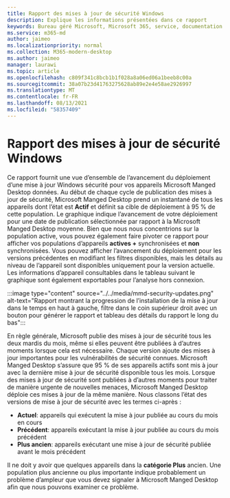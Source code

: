 ```yaml
---
title: Rapport des mises à jour de sécurité Windows
description: Explique les informations présentées dans ce rapport
keywords: Bureau géré Microsoft, Microsoft 365, service, documentation
ms.service: m365-md
author: jaimeo
ms.localizationpriority: normal
ms.collection: M365-modern-desktop
ms.author: jaimeo
manager: laurawi
ms.topic: article
ms.openlocfilehash: c809f341c8bcb1b1f028a8a06ed06a1beeb8c00a
ms.sourcegitcommit: 38a07b23d41763275628ab89e2e4e58ae2926997
ms.translationtype: MT
ms.contentlocale: fr-FR
ms.lasthandoff: 08/13/2021
ms.locfileid: "58357409"
---
```

# <a name="windows-security-updates-report"></a>Rapport des mises à jour de sécurité Windows

Ce rapport fournit une vue d’ensemble de l’avancement du déploiement d’une mise à jour Windows sécurité pour vos appareils Microsoft Manged Desktop données. Au début de chaque cycle de publication des mises à jour de sécurité, Microsoft Manged Desktop prend un instantané de tous les appareils dont l’état est **Actif** et définit sa cible de déploiement à 95 % de cette population. Le graphique indique l’avancement de votre déploiement pour une date de publication sélectionnée par rapport à la Microsoft Manged Desktop moyenne. Bien que nous nous concentrions sur la population active, vous pouvez également faire pivoter ce rapport pour afficher vos populations d’appareils **actives +** synchronisées et **non** synchronisées. Vous pouvez afficher l’avancement du déploiement pour les versions précédentes en modifiant les filtres disponibles, mais les détails au niveau de l’appareil sont disponibles uniquement pour la version actuelle. Les informations d’appareil consultables dans le tableau suivant le graphique sont également exportables pour l’analyse hors connexion.

:::image type="content" source="../../media/mmd-security-updates.png" alt-text="Rapport montrant la progression de l’installation de la mise à jour dans le temps en haut à gauche, filtre dans le coin supérieur droit avec un bouton pour générer le rapport et tableau des détails du rapport le long du bas":::

En règle générale, Microsoft publie des mises à jour de sécurité tous les deux mardis du mois, même si elles peuvent être publiées à d’autres moments lorsque cela est nécessaire. Chaque version ajoute des mises à jour importantes pour les vulnérabilités de sécurité connues. Microsoft Manged Desktop s’assure que 95 % de ses appareils actifs sont mis à jour avec la dernière mise à jour de sécurité disponible tous les mois. Lorsque des mises à jour de sécurité sont publiées à d’autres moments pour traiter de manière urgente de nouvelles menaces, Microsoft Manged Desktop déploie ces mises à jour de la même manière. Nous classons l’état des versions de mise à jour de sécurité avec les termes ci-après : 

- **Actuel**: appareils qui exécutent la mise à jour publiée au cours du mois en cours 
- **Précédent**: appareils exécutant la mise à jour publiée au cours du mois précédent 
- **Plus ancien**: appareils exécutant une mise à jour de sécurité publiée avant le mois précédent 

Il ne doit y avoir que quelques appareils dans la **catégorie Plus** ancien. Une population  plus ancienne ou plus importante indique probablement un problème d’ampleur que vous devez signaler à Microsoft Manged Desktop afin que nous pouvons examiner ce problème. 